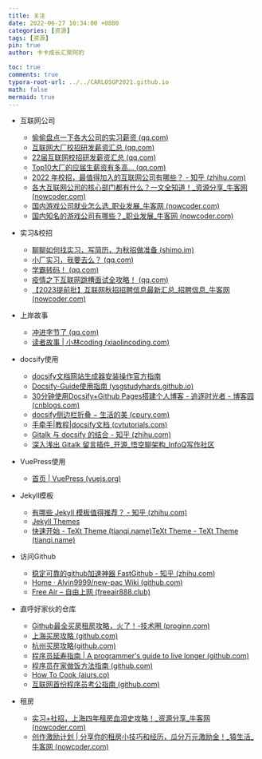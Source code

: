```yaml
---
title: 关注
date: 2022-06-27 10:34:00 +0800
categories: [资源]
tags: [资源]
pin: true
author: 卡卡成长汇聚阿豹

toc: true
comments: true
typora-root-url: ../../CARLOSGP2021.github.io
math: false
mermaid: true
---
```


- 互联网公司

  - [偷偷盘点一下各大公司的实习薪资 (qq.com)](https://mp.weixin.qq.com/s/PoNAbIUboFh0ZWoM579jmQ)
  - [互联网大厂校招研发薪资汇总 (qq.com)](https://mp.weixin.qq.com/s/7XLlYoQLIJ33XyCtPVbLfQ)
  - [22届互联网校招研发薪资汇总 (qq.com)](https://mp.weixin.qq.com/s/Zt9aHCltxArPj4CzizegPw)
  - [Top10大厂的应届生薪资有多高... (qq.com)](https://mp.weixin.qq.com/s?__biz=MzIxNDM1NjAyMQ==&mid=2247487316&idx=1&sn=730ad2259165c2ca9a91e2c8a78e2e95&scene=21#wechat_redirect)
  - [2022 年校招，最值得加入的互联网公司有哪些？ - 知乎 (zhihu.com)](https://www.zhihu.com/question/410189731/answer/1873449125)
  - [各大互联网公司的核心部门都有什么？一文全知道！_资源分享_牛客网 (nowcoder.com)](https://www.nowcoder.com/discuss/930728?type=all&order=recall&pos=&page=0&ncTraceId=&channel=-1&source_id=search_all_nctrack&gio_id=98282C0B04977C65591D5F3B67A1E06D-1649824244723)
  - [国内游戏公司就业怎么选_职业发展_牛客网 (nowcoder.com)](https://www.nowcoder.com/discuss/693455?type=all&order=recall&pos=&page=1&ncTraceId=&channel=-1&source_id=search_all_nctrack&gio_id=98282C0B04977C65591D5F3B67A1E06D-1650189979297)
  - [国内知名的游戏公司有哪些？_职业发展_牛客网 (nowcoder.com)](https://www.nowcoder.com/discuss/65029?type=all&order=recall&pos=&page=1&ncTraceId=&channel=-1&source_id=search_all_nctrack&gio_id=98282C0B04977C65591D5F3B67A1E06D-1650190230354)
- 实习&校招
  - [聊聊如何找实习，写简历，为秋招做准备 (shimo.im)](https://shimo.im/docs/gXqmelM1PVhePGqo/read)
  - [小厂实习，我要去么？ (qq.com)](https://mp.weixin.qq.com/s/T1LNXFPqCuUkxRCleEYEhg)
  - [学霸转码！ (qq.com)](https://mp.weixin.qq.com/s?__biz=MzUxNjY5NTYxNA==&mid=2247499830&idx=1&sn=0ea4255b933c8c848b96af065b383874&chksm=f9a1f367ced67a71ab790d308ae0e808b72058cfd36b87589fc446eefe3abbcd98dd265f0e98&scene=178&cur_album_id=1998269915908177921#rd)
  - [疫情之下互联网跳槽面试全攻略！ (qq.com)](https://mp.weixin.qq.com/s/QLzB6H3NqqC9B-cs9Uhssg)
  - [【2023提前批】互联网秋招招聘信息最新汇总_招聘信息_牛客网 (nowcoder.com)](https://www.nowcoder.com/discuss/935228)


- 上岸故事

  - [冲进字节了 (qq.com)](https://mp.weixin.qq.com/s/3ovw58x3suqjPRClvDvDBg)
  - [读者故事 | 小林coding (xiaolincoding.com)](https://xiaolincoding.com/reader_nb/)
- docsify使用
  - [docsify文档网站生成器安装操作官方指南](https://docsify.js.org/#/zh-cn/)
  - [Docsify-Guide使用指南 (ysgstudyhards.github.io)](https://ysgstudyhards.github.io/Docsify-Guide/#/)
  - [30分钟使用Docsify+Github Pages搭建个人博客 - 追逐时光者 - 博客园 (cnblogs.com)](https://www.cnblogs.com/Can-daydayup/p/15779888.html)
  - [docsify侧边栏折叠 − 生活的美 (cpury.com)](https://cpury.com/1408.html)
  - [手牵手|教程|docsify文档 (cvtutorials.com)](http://www.cvtutorials.com/#/docsify_starter/README)
  - [Gitalk 与 docsify 的结合 - 知乎 (zhihu.com)](https://zhuanlan.zhihu.com/p/379071030)
  - [深入浅出 Gitalk 留言插件_开源_悟空聊架构_InfoQ写作社区](https://xie.infoq.cn/article/9e50cb5e9d179a179fc7fece4)
- VuePress使用
  - [首页 | VuePress (vuejs.org)](https://v2.vuepress.vuejs.org/zh/)
- Jekyll模板

  - [有哪些 Jekyll 模板值得推荐？ - 知乎 (zhihu.com)](https://www.zhihu.com/question/20939566/answer/1685855994)
  - [Jekyll Themes](http://jekyllthemes.org/)
  - [快速开始 - TeXt Theme (tianqi.name)](https://tianqi.name/jekyll-TeXt-theme/docs/zh/quick-start)[TeXt Theme - TeXt Theme (tianqi.name)](https://tianqi.name/jekyll-TeXt-theme/)
- 访问Github
  - [稳定可靠的github加速神器 FastGithub - 知乎 (zhihu.com)](https://zhuanlan.zhihu.com/p/432414619)
  - [Home · Alvin9999/new-pac Wiki (github.com)](https://github.com/Alvin9999/new-pac/wiki)
  - [Free Air – 自由上网 (freeair888.club)](https://tr1.freeair888.club/)
- 直呼好家伙的仓库
  - [Github最全买房租房攻略，火了！-技术圈 (proginn.com)](https://jishuin.proginn.com/p/763bfbd32635)
  - [上海买房攻略 (github.com)](https://github.com/ayuer/shanghai_house_knowledge)
  - [杭州买房攻略(github.com)](https://github.com/houshanren/hangzhou_house_knowledge)
  - [程序员延寿指南 | A programmer's guide to live longer (github.com)](https://github.com/geekan/HowToLiveLonger)
  - [程序员在家做饭方法指南 (github.com)](https://github.com/Anduin2017/HowToCook)
  - [How To Cook (aiurs.co)](https://cook.aiurs.co/)
  - [互联网首份程序员考公指南 (github.com)](https://github.com/coder2gwy/coder2gwy)
  
- 租房
  - [实习+社招，上海四年租房血泪史攻略！_资源分享_牛客网 (nowcoder.com)](https://www.nowcoder.com/discuss/826087?type=all&order=recall&pos=&page=1&ncTraceId=&channel=-1&source_id=search_all_nctrack&gio_id=98282C0B04977C65591D5F3B67A1E06D-1651902338320)
  - [创作激励计划 | 分享你的租房小技巧和经历，瓜分万元激励金！_猿生活_牛客网 (nowcoder.com)](https://www.nowcoder.com/discuss/803129)
